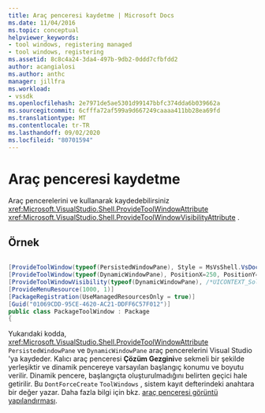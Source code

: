 ```yaml
---
title: Araç penceresi kaydetme | Microsoft Docs
ms.date: 11/04/2016
ms.topic: conceptual
helpviewer_keywords:
- tool windows, registering managed
- tool windows, registering
ms.assetid: 8c8c4a24-3da4-497b-9db2-0ddd7cfbfdd2
author: acangialosi
ms.author: anthc
manager: jillfra
ms.workload:
- vssdk
ms.openlocfilehash: 2e7971de5ae5301d99147bbfc374dda6b039662a
ms.sourcegitcommit: 6cfffa72af599a9d667249caaaa411bb28ea69fd
ms.translationtype: MT
ms.contentlocale: tr-TR
ms.lasthandoff: 09/02/2020
ms.locfileid: "80701594"
---
```

# <a name="register-a-tool-window"></a>Araç penceresi kaydetme
Araç pencerelerini ve kullanarak kaydedebilirsiniz <xref:Microsoft.VisualStudio.Shell.ProvideToolWindowAttribute>  <xref:Microsoft.VisualStudio.Shell.ProvideToolWindowVisibilityAttribute> .

## <a name="example"></a>Örnek

```csharp

[ProvideToolWindow(typeof(PersistedWindowPane), Style = MsVsShell.VsDockStyle.Tabbed, Window = "3ae79031-e1bc-11d0-8f78-00a0c9110057")]
[ProvideToolWindow(typeof(DynamicWindowPane), PositionX=250, PositionY=250, Width=160, Height=180, Transient=true)]
[ProvideToolWindowVisibility(typeof(DynamicWindowPane), /*UICONTEXT_SolutionExists*/"f1536ef8-92ec-443c-9ed7-fdadf150da82")]
[ProvideMenuResource(1000, 1)]
[PackageRegistration(UseManagedResourcesOnly = true)]
[Guid("01069CDD-95CE-4620-AC21-DDFF6C57F012")]
public class PackageToolWindow : Package
{
```

 Yukarıdaki kodda, <xref:Microsoft.VisualStudio.Shell.ProvideToolWindowAttribute> `PersistedWindowPane` ve `DynamicWindowPane` araç pencerelerini Visual Studio 'ya kaydeder. Kalıcı araç penceresi **Çözüm Gezgini**ve sekmeli bir şekilde yerleşiktir ve dinamik pencereye varsayılan başlangıç konumu ve boyutu verilir. Dinamik pencere, başlangıçta oluşturulmadığını belirten geçici hale getirilir. Bu `DontForceCreate` `ToolWindows` , sistem kayıt defterindeki anahtara bir değer yazar. Daha fazla bilgi için bkz. [araç penceresi görüntü yapılandırması](/visualstudio/extensibility/tool-window-display-configuration?view=vs-2015).
